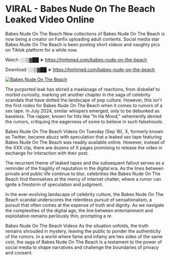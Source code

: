 # VIRAL - Babes Nude On The Beach Leaked Video Online

Babes Nude On The Beach New collections of Babes Nude On The Beach is now being a creator on Fanfix uploading adult contents. Social media star Babes Nude On The Beach is been posting short videos and naughty pics on Tiktok platform for a while now.

Watch ░░▒▓██ ➤ https://hmhmed.com/babes-nude-on-the-beach

Download ░░▒▓██ ➤ https://hmhmed.com/babes-nude-on-the-beach

[![Babes Nude On The Beach](https://i.imgur.com/dJHk4Zq.gif)](https://hmhmed.com/babes-nude-on-the-beach)

The purported leak has stirred a maelanage of reactions, from disbelief to morbid curiosity, marking yet another chapter in the saga of celebrity scandals that have dotted the landscape of pop culture. However, this isn't the first rodeo for Babes Nude On The Beach when it comes to rumors of a sex tape. In July 2024, similar whispers emerged, only to be debunked as baseless. The rapper, known for hits like "In Ha Mood," vehemently denied the rumors, critiquing the eagerness of some to believe in such falsehoods.

Babes Nude On The Beach Videos
On Tuesday (Sep 16), X, formerly known as Twitter, became abuzz with speculation that a leaked sex tape featuring Babes Nude On The Beach was readily available online. However, instead of the XXX clip, there are dozens of X pages promising to release the video in exchange for interaction with their post.

The recurrent theme of leaked tapes and the subsequent fallout serves as a reminder of the fragility of reputation in the digital era. As the lines between private and public life continue to blur, celebrities like Babes Nude On The Beach find themselves at the mercy of internet chatter, where a rumor can ignite a firestorm of speculation and judgment.

In the ever-evolving landscape of celebrity culture, the Babes Nude On The Beach scandal underscores the relentless pursuit of sensationalism, a pursuit that often comes at the expense of truth and dignity. As we navigate the complexities of the digital age, the line between entertainment and exploitation remains perilously thin, prompting a re

Babes Nude On The Beach Videos
As the situation unfolds, the truth remains shrouded in mystery, leaving the public to ponder the authenticity of the rumors. In a world where fame and infamy are two sides of the same coin, the saga of Babes Nude On The Beach is a testament to the power of social media to shape narratives and challenge the boundaries of privacy and consent.